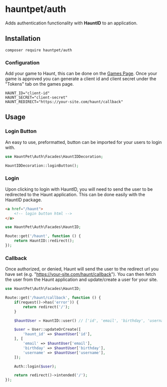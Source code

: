 # hauntpet/auth
Adds authentication functionality with **HauntID** to an application.

## Installation
`composer require hauntpet/auth`

### Configuration
Add your game to Haunt, this can be done on the [Games Page](http://haunt.test:4000/games/283400585537089). Once your game is approved you can generate a client id and client secret under the "Tokens" tab on the games page.
```env
HAUNT_ID="client-id"
HAUNT_SECRET="client-secret"
HAUNT_REDIRECT="https://your-site.com/haunt/callback"
```

## Usage

### Login Button
An easy to use, preformatted, button can be imported for your users to login with.
```php
use HauntPet\Auth\Facades\HauntIDDecoration;

HauntIDDecoration::loginButton();
```

### Login
Upon clicking to login with HauntID, you will need to send the user to be redirected to the Haunt application. This can be done easily with the HauntID package.

```html
<a href="/haunt">
    <!-- login button html -->
</a>
```
```php
use HauntPet\Auth\Facades\HauntID;

Route::get('/haunt', function () {
    return HauntID::redirect();
});
```

### Callback
Once authorized, or denied, Haunt will send the user to the redirect url you have set (e.g. "https://your-site.com/haunt/callback"). You can then fetch the user from the Haunt application and update/create a user for your site.

```php
use HauntPet\Auth\Facades\HauntID;

Route::get('/haunt/callback', function () {
    if(request()->has('error')) {
        return redirect('/');
    }

    $hauntUser = HauntID::user() // ['id', 'email', 'birthday', 'username'];

    $user = User::updateOrCreate([
        'haunt_id' => $hauntUser['id'],
    ], [
        'email' => $hauntUser['email'],
        'birthday' => $hauntUser['birthday'],
        'username' => $hauntUser['username'],
    ]);

    Auth::login($user);

    return redirect()->intended('/');
});
```
